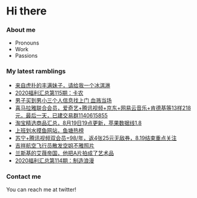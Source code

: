 # Hi there 

### About me
- Pronouns
- Work
- Passions 

### My latest ramblings
<!-- BLOGPOSTS:START -->
- [来自虎扑的丰满妹子，请给我一个冰淇淋](https://fuliba2020.net/bingjilin.html)
- [2020福利汇总第115期：卡农](https://fuliba2020.net/2020115.html)
- [男子买到男小三个人信息找上门 血溅当场](https://fuliba2020.net/gerenxinxi.html)
- [喜马拉雅联合会员，爱奇艺+腾讯视频+京东+网易云音乐+肯德基等13样218元，最后一天，已建交易群1140615855](https://fuliba2020.net/ximalaya.html)
- [淘宝精选商品汇总，8月19日19点更新，苹果数据线1.8](https://fuliba2020.net/99.html)
- [上班划水摸鱼网站，鱼塘热榜](https://fuliba2020.net/mofish.html)
- [苏宁+腾讯视频双会员=98/年，返4张25元无敌券，8.19结束重点关注](https://fuliba2020.net/suning-2.html)
- [吉祥航空飞行员散发空姐不雅照片](https://fuliba2020.net/jixiang.html)
- [兰斯基的艾薇帝国，他把A片拍成了艺术品](https://fuliba2020.net/lansky.html)
- [2020福利汇总第114期：制造浪漫](https://fuliba2020.net/2020114.html)
<!-- BLOGPOSTS:END -->

### Contact me
You can reach me at twitter!
